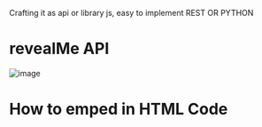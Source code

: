 Crafting it as api or library js, easy to implement
REST OR PYTHON

# revealMe API

![image](https://github.com/user-attachments/assets/dc8d6c86-db77-4f17-957f-f691c4d8685e)

# How to emped in HTML Code

<!---
Anfas-dotxs/Anfas-dotxs is a ✨ special ✨ repository because its `README.md` (this file) appears on your GitHub profile.
You can click the Preview link to take a look at your changes.

--->
